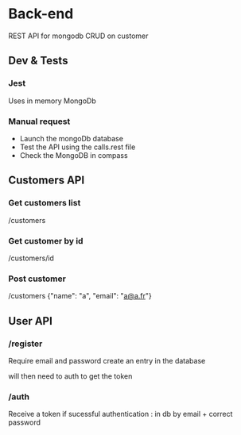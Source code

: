 # Back-end

REST API for mongodb
CRUD on customer

## Dev & Tests

### Jest

Uses in memory MongoDb

### Manual request

- Launch the mongoDb database
- Test the API using the calls.rest file
- Check the MongoDB in compass

## Customers API

### Get customers list

/customers

### Get customer by id

/customers/id

### Post customer

/customers
{"name": "a", "email": "a@a.fr"}

## User API

### /register

Require email and password
create an entry in the database

will then need to auth to get the token

### /auth

Receive a token if sucessful authentication :
in db by email + correct password
